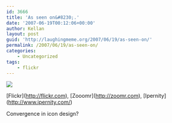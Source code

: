 ```yaml
---
id: 3666
title: 'As seen on&#8230;.'
date: '2007-06-19T00:12:06+00:00'
author: Kellan
layout: post
guid: 'http://laughingmeme.org/2007/06/19/as-seen-on/'
permalink: /2007/06/19/as-seen-on/
categories:
    - Uncategorized
tags:
    - flickr
---
```


![](http://l.yimg.com/www.flickr.com/images/set_case.gif)

\[Flickr\](http://flickr.com), \[Zooomr\](http://zoomr.com), \[Ipernity\](http://www.ipernity.com/)

Convergence in icon design?